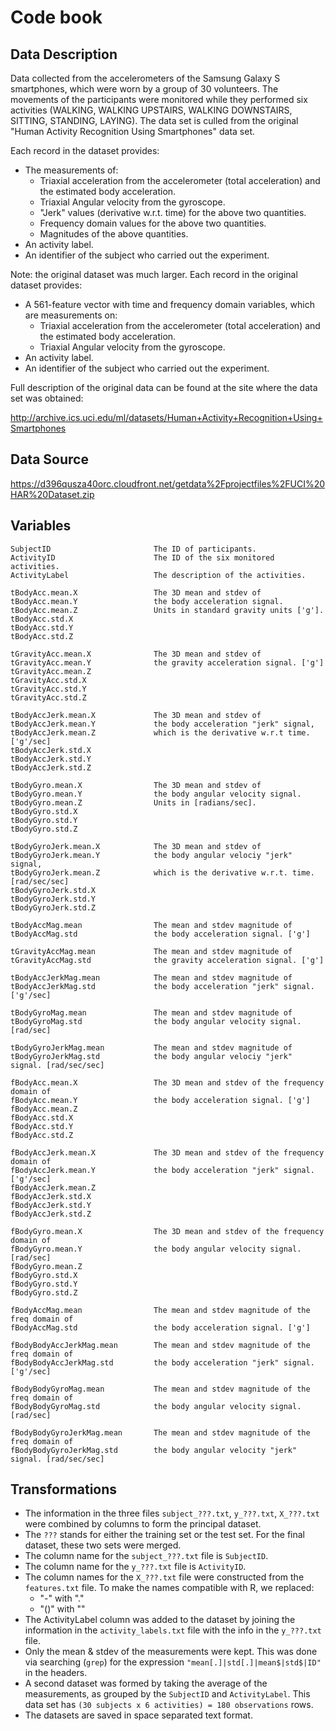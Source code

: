 # Code book

## Data Description

Data collected from the accelerometers of the Samsung Galaxy S smartphones, which were worn by a group of 30 volunteers. The movements of the participants were monitored while they performed six activities (WALKING, WALKING UPSTAIRS, WALKING DOWNSTAIRS, SITTING, STANDING, LAYING). The data set is culled from the original "Human Activity Recognition Using Smartphones" data set.

Each record in the dataset provides:

* The measurements of:
  - Triaxial acceleration from the accelerometer (total acceleration) and the estimated body acceleration.
  - Triaxial Angular velocity from the gyroscope.
  - "Jerk" values (derivative w.r.t. time) for the above two quantities.
  - Frequency domain values for the above two quantities.
  - Magnitudes of the above quantities.
* An activity label.
* An identifier of the subject who carried out the experiment. 

Note: the original dataset was much larger. Each record in the original dataset provides:

* A 561-feature vector with time and frequency domain variables, which are measurements on:
  - Triaxial acceleration from the accelerometer (total acceleration) and the estimated body acceleration.
  - Triaxial Angular velocity from the gyroscope.
* An activity label.
* An identifier of the subject who carried out the experiment. 

Full description of the original data can be found at the site where the data set was obtained:

http://archive.ics.uci.edu/ml/datasets/Human+Activity+Recognition+Using+Smartphones

## Data Source

https://d396qusza40orc.cloudfront.net/getdata%2Fprojectfiles%2FUCI%20HAR%20Dataset.zip 

## Variables

```
SubjectID                       The ID of participants.
ActivityID                      The ID of the six monitored activities.
ActivityLabel                   The description of the activities.

tBodyAcc.mean.X                 The 3D mean and stdev of
tBodyAcc.mean.Y                 the body acceleration signal.
tBodyAcc.mean.Z                 Units in standard gravity units ['g'].
tBodyAcc.std.X 
tBodyAcc.std.Y 
tBodyAcc.std.Z 

tGravityAcc.mean.X              The 3D mean and stdev of 
tGravityAcc.mean.Y              the gravity acceleration signal. ['g']
tGravityAcc.mean.Z              
tGravityAcc.std.X 
tGravityAcc.std.Y 
tGravityAcc.std.Z 

tBodyAccJerk.mean.X             The 3D mean and stdev of
tBodyAccJerk.mean.Y             the body acceleration "jerk" signal,
tBodyAccJerk.mean.Z             which is the derivative w.r.t time. ['g'/sec]
tBodyAccJerk.std.X 
tBodyAccJerk.std.Y 
tBodyAccJerk.std.Z 

tBodyGyro.mean.X                The 3D mean and stdev of 
tBodyGyro.mean.Y                the body angular velocity signal.
tBodyGyro.mean.Z                Units in [radians/sec].
tBodyGyro.std.X 
tBodyGyro.std.Y 
tBodyGyro.std.Z 

tBodyGyroJerk.mean.X            The 3D mean and stdev of 
tBodyGyroJerk.mean.Y            the body angular velociy "jerk" signal,
tBodyGyroJerk.mean.Z            which is the derivative w.r.t. time. [rad/sec/sec]
tBodyGyroJerk.std.X 
tBodyGyroJerk.std.Y 
tBodyGyroJerk.std.Z 

tBodyAccMag.mean                The mean and stdev magnitude of
tBodyAccMag.std                 the body acceleration signal. ['g']

tGravityAccMag.mean             The mean and stdev magnitude of
tGravityAccMag.std              the gravity acceleration signal. ['g']

tBodyAccJerkMag.mean            The mean and stdev magnitude of
tBodyAccJerkMag.std             the body acceleration "jerk" signal. ['g'/sec]

tBodyGyroMag.mean               The mean and stdev magnitude of
tBodyGyroMag.std                the body angular velocity signal. [rad/sec]

tBodyGyroJerkMag.mean           The mean and stdev magnitude of
tBodyGyroJerkMag.std            the body angular velociy "jerk" signal. [rad/sec/sec]

fBodyAcc.mean.X                 The 3D mean and stdev of the frequency domain of
fBodyAcc.mean.Y                 the body acceleration signal. ['g']
fBodyAcc.mean.Z 
fBodyAcc.std.X 
fBodyAcc.std.Y 
fBodyAcc.std.Z 

fBodyAccJerk.mean.X             The 3D mean and stdev of the frequency domain of
fBodyAccJerk.mean.Y             the body acceleration "jerk" signal. ['g'/sec]
fBodyAccJerk.mean.Z 
fBodyAccJerk.std.X 
fBodyAccJerk.std.Y 
fBodyAccJerk.std.Z 

fBodyGyro.mean.X                The 3D mean and stdev of the frequency domain of
fBodyGyro.mean.Y                the body angular velocity signal. [rad/sec]
fBodyGyro.mean.Z 
fBodyGyro.std.X 
fBodyGyro.std.Y 
fBodyGyro.std.Z 

fBodyAccMag.mean                The mean and stdev magnitude of the freq domain of
fBodyAccMag.std                 the body acceleration signal. ['g']

fBodyBodyAccJerkMag.mean        The mean and stdev magnitude of the freq domain of
fBodyBodyAccJerkMag.std         the body acceleration "jerk" signal. ['g'/sec]

fBodyBodyGyroMag.mean           The mean and stdev magnitude of the freq domain of
fBodyBodyGyroMag.std            the body angular velocity signal. [rad/sec]

fBodyBodyGyroJerkMag.mean       The mean and stdev magnitude of the freq domain of
fBodyBodyGyroJerkMag.std        the body angular velocity "jerk" signal. [rad/sec/sec]
```

## Transformations

* The information in the three files `subject_???.txt`, `y_???.txt`, `X_???.txt` were combined by columns to form the principal dataset.
* The `???` stands for either the training set or the test set. For the final dataset, these two sets were merged.
* The column name for the `subject_???.txt` file is `SubjectID`.
* The column name for the `y_???.txt` file is `ActivityID`.
* The column names for the `X_???.txt` file were constructed from the `features.txt` file. To make the names compatible with R, we replaced:
  - "-" with "."
  - "()" with "<blank>"
* The ActivityLabel column was added to the dataset by joining the information in the `activity_labels.txt` 
file with the info in the `y_???.txt` file.
* Only the mean & stdev of the measurements were kept.  This was done via searching (`grep`) for the expression `"mean[.]|std[.]|mean$|std$|ID"` in the headers.
* A second dataset was formed by taking the average of the measurements, as grouped by the `SubjectID` and `ActivityLabel`. This data set has `(30 subjects x 6 activities) = 180 observations` rows.
* The datasets are saved in space separated text format.

